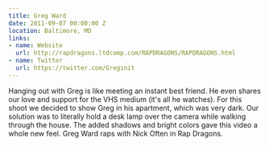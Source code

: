```yaml
---
title: Greg Ward
date: 2011-09-07 00:00:00 Z
location: Baltimore, MD
links:
- name: Website
  url: http://rapdragons.ltdcomp.com/RAPDRAGONS/RAPDRAGONS.html
- name: Twitter
  url: https://twitter.com/Greginit
---
```


Hanging out with Greg is like meeting an instant best friend. He even shares our love and support for the VHS medium (it's all he watches). For this shoot we decided to show Greg in his apartment, which was very dark. Our solution was to literally hold a desk lamp over the camera while walking through the house. The added shadows and bright colors gave this video a whole new feel. Greg Ward raps with Nick Often in Rap Dragons.

